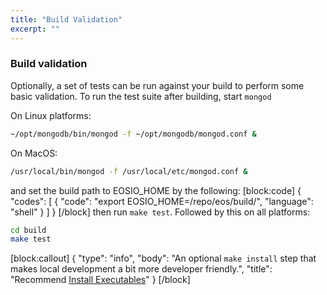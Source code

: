 ```yaml
---
title: "Build Validation"
excerpt: ""
---
```

### Build validation 

Optionally, a set of tests can be run against your build to perform some basic validation.  To run the test suite after building, start `mongod` 

On Linux platforms:
```bash
~/opt/mongodb/bin/mongod -f ~/opt/mongodb/mongod.conf &
```

On MacOS:
```bash
/usr/local/bin/mongod -f /usr/local/etc/mongod.conf &
```

and set the build path to EOSIO_HOME by the following:
[block:code]
{
  "codes": [
    {
      "code": "export EOSIO_HOME=/repo/eos/build/",
      "language": "shell"
    }
  ]
}
[/block]
then run `make test`. Followed by this on all platforms:

```bash
cd build
make test
```
[block:callout]
{
  "type": "info",
  "body": "An optional `make install` step that makes local development a bit more developer friendly.",
  "title": "Recommend [Install Executables](doc:install-executables)"
}
[/block]